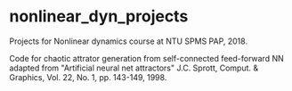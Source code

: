 # nonlinear_dyn_projects
Projects for Nonlinear dynamics course at NTU SPMS PAP, 2018.

Code for chaotic attrator generation from self-connected feed-forward NN adapted from "Artificial neural net attractors" J.C. Sprott, Comput. & Graphics, Vol. 22, No. 1, pp. 143-149, 1998.
